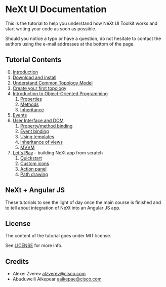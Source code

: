 # NeXt UI Documentation

This is the tutorial to help you understand how NeXt UI Toolkit works and start writing your code as soon as possible.

Should you notice a typo or have a question, do not hesitate to contact the authors using the e-mail addresses at the bottom of the page.

## Tutorial Contents
0. [Introduction](./tutorials/tutorial-000.md)
1. [Download and install](./tutorials/tutorial-001.md)
2. [Understand Common Topology Model](./tutorials/tutorial-002.md)
3. [Create your first topology](./tutorials/tutorial-003.md)
4. [Introduction to Object-Oriented Programming](/tutorials/tutorial-004.md)
    1. [Properties](./tutorials/tutorial-004-1.md)
    2. [Methods](./tutorials/tutorial-004-2.md)
    3. [Inheritance](./tutorials/tutorial-004-3.md)
5. [Events](./tutorials/tutorial-005.md)
6. [User Interface and DOM](./tutorials/tutorial-006.md)
	1. [Property/method binding](./tutorials/tutorial-006-1.md)
	2. [Event binding](./tutorials/tutorial-006-2.md)
	3. [Using templates](./tutorials/tutorial-006-3.md)
	4. [Inheritance of views](./tutorials/tutorial-006-4.md)
	5. [MVVM](./tutorials/tutorial-006-5.md)
7. [Let's Play](./tutorials/tutorial-007.md) - building NeXt app from scratch
	1. [Quickstart](./tutorials/tutorial-007-01.md)
	2. [Custom icons](./tutorials/tutorial-007-02.md)
	3. [Action panel](./tutorials/tutorial-007-03.md)
	4. [Path drawing](./tutorials/tutorial-007-04.md)

## NeXt + Angular JS
These tutorials to see the light of day once the main course is finished and to tell about integration of NeXt into an Angular JS app.

## License
The content of the tutorial goes under MIT license.

See [LICENSE](./LICENSE) for more info.

## Credits
* Alexei Zverev <alzverev@cisco.com>
* Abuduweili Aikepear <aaikepae@cisco.com>